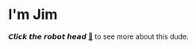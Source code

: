 # I'm Jim

𝘾𝙡𝙞𝙘𝙠 𝙩𝙝𝙚 𝙧𝙤𝙗𝙤𝙩 𝙝𝙚𝙖𝙙 <a href="https://jimquincy.tech/About/" target="_blank" > 🤖</a> to see more about this dude.


